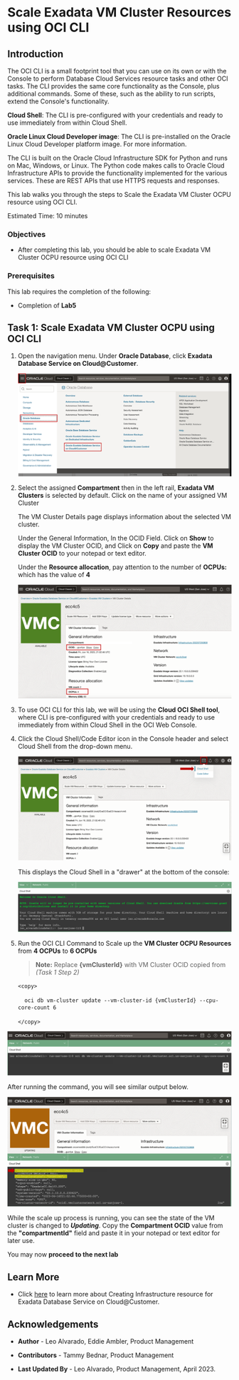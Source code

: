 


# Scale Exadata VM Cluster Resources using OCI CLI


## Introduction

The OCI CLI is a small footprint tool that you can use on its own or with the Console to perform Database Cloud Services resource tasks and other OCI tasks. The CLI provides the same core functionality as the Console, plus additional commands. Some of these, such as the ability to run scripts, extend the Console's functionality.

**Cloud Shell**: The CLI is pre-configured with your credentials and ready to use immediately from within Cloud Shell. 

**Oracle Linux Cloud Developer image**: The CLI is pre-installed on the Oracle Linux Cloud Developer platform image. For more information.

The CLI is built on the Oracle Cloud Infrastructure SDK for Python and runs on Mac, Windows, or Linux. The Python code makes calls to Oracle Cloud Infrastructure APIs to provide the functionality implemented for the various services. These are REST APIs that use HTTPS requests and responses.

This lab walks you through the steps to Scale the Exadata VM Cluster OCPU resource using OCI CLI.

Estimated Time: 10 minutes

<!-- Watch the video below for a quick walk-through of the lab.
[Create Oracle Database](youtube:JJ4Wx0l0gkc)
-->
### Objectives

-   After completing this lab, you should be able to scale Exadata VM Cluster OCPU resource using OCI CLI


### Prerequisites

This lab requires the completion of the following:

* Completion of **Lab5**


## Task 1: Scale Exadata VM Cluster OCPU using OCI CLI

1. Open the navigation menu. Under **Oracle Database**, click **Exadata Database Service on Cloud@Customer**.
   
   ![navigage oci console](./images/navigateocimenu.png " ")

2. Select the assigned **Compartment** then in the left rail, **Exadata VM Clusters** is selected by default. Click on the name of your assigned VM Cluster 

    The VM Cluster Details page displays information about the selected VM cluster. 
    
    Under the General Information, In the OCID Field. Click on **Show** to display the VM Cluster OCID, and Click on **Copy** and paste the **VM Cluster OCID** to your notepad or text editor.

    Under the **Resource allocation**, pay attention to the number of **OCPUs:** which has the value of **4**
  
   ![vm cluster details page](./images/vmcluster-details-page.png " ")

3. To use OCI CLI for this lab, we will be using the **Cloud OCI Shell tool**, where CLI is pre-configured with your credentials and ready to use immediately from within Cloud Shell in the OCI Web Console. 
   
4. Click the Cloud Shell/Code Editor icon in the Console header and select Cloud Shell from the drop-down menu. 
   
   ![oci cloudshell](./images/cloudshell.png " ")

   This displays the Cloud Shell in a "drawer" at the bottom of the console:

   ![oci cloudshell](./images/cloudshelllaunch.png " ")

5. Run the OCI CLI Command to Scale up the **VM Cluster OCPU Resources** from **4 OCPUs** to **6 OCPUs**

      >**Note:** Replace **{vmClusterId}** with VM Cluster OCID copied from *(Task 1 Step 2)*

    ```
    <copy>

      oci db vm-cluster update --vm-cluster-id {vmClusterId} --cpu-core-count 6

    </copy>
    ```

  ![scale number of ocpus](./images/scale-ocpu.png " ")

   After running the command, you will see similar output below.

  ![scale number of ocpus](./images/scale-vm-cluster-updating.png " ")

   While the scale up process is running, you can see the state of the VM cluster is changed to ***Updating***. Copy the **Compartment OCID** value from the **"compartmentId"** field and paste it in your notepad or text editor for later use.

You may now **proceed to the next lab**

## Learn More

* Click [here](https://docs.oracle.com/en/engineered-systems/exadata-cloud-at-customer/ecccm/ecc-provisioning.html#GUID-4CB5B5E1-E853-4CA2-B43D-54CD18A8F28A) to learn more about Creating Infrastructure resource for Exadata Database Service on Cloud@Customer.

## Acknowledgements

* **Author** - Leo Alvarado, Eddie Ambler, Product Management

* **Contributors** - Tammy Bednar, Product Management

* **Last Updated By** - Leo Alvarado, Product Management, April 2023.
